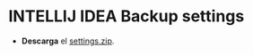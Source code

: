 # INTELLIJ IDEA Backup settings

* **Descarga** el [settings.zip](https://github.com/ekzGuille/intellij-settings/releases/).
